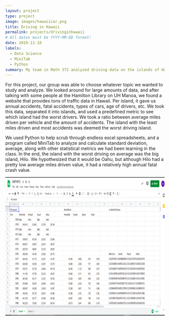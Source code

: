 ```yaml
---
layout: project
type: project
image: images/hawaiicar.png
title: Driving in Hawaii
permalink: projects/drivinginhawaii
# All dates must be YYYY-MM-DD format!
date: 2019-11-10
labels:
  - Data Science
  - MiniTab
  - Python
summary: My team in Math 372 analyzed driving data on the islands of Hawaii to see which island had the worst drivers.
---
```


For this project, our group was able to choose whatever topic we wanted to study and analyze. We looked around for large amounts of data, and after talking with some people at the Hamilton Library on UH Manoa, we found a website that provides tons of traffic data in Hawaii. Per island, it gave us annual accidents, fatal accidents, types of cars, age of drivers, etc. We took this data, separated it into islands, and used a predefined metric to see which island had the worst drivers. We took a ratio between average miles driven per vehicle and the amount of accidents. The island with the least miles driven and most accidents was deemed the worst driving island.

We used Python to help scrub through endless excel spreadsheets, and a program called MiniTab to analyze and calculate standard deviation, average, along with other statistical metrics we had been learning in the class. In the end, the island with the worst driving on average was the big island, Hilo. We hypothesized that it would be Oahu, but although Hilo had a pretty low average miles driven value, it had a relatively high annual fatal crash value.

<div>
  <img width="950" height="436" src="../images/project1.png">
</div>
